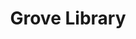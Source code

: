---
title: "Grove Library"
address: "Grove Wellbeing Centre, 120, York Rd, Belfast, Co. Antrim BT15 3HF"
tel: "028 9050 9244"
county: "Antrim"
category: "Libraries"
type: "Content"
lat: "54.617208"
lng: "-5.924087"
---